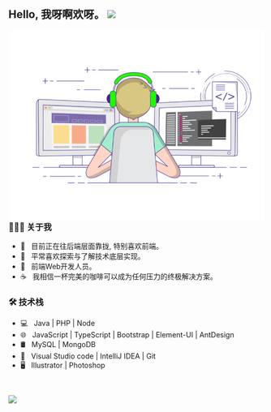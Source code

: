 <h2> Hello, 我呀啊欢呀。 <img src="https://github.com/souvikguria98/souvikguria98/blob/master/Hi.gif" width="25"></h2>
<img align="right" alt="GIF" src="https://raw.githubusercontent.com/devSouvik/devSouvik/master/gif3.gif" width="500"/>

<h3> 👨🏻‍💻 关于我 </h3>

- 🔭 &nbsp; 目前正在往后端层面靠拢, 特别喜欢前端。
- 🤔 &nbsp; 平常喜欢探索与了解技术底层实现。
- 💼 &nbsp; 前端Web开发人员。
- ☕ &nbsp; 我相信一杯完美的咖啡可以成为任何压力的终极解决方案。

<h3>🛠 技术栈</h3>

- 💻 &nbsp; Java | PHP | Node
- 🌐 &nbsp; JavaScript | TypeScript | Bootstrap | Element-UI | AntDesign
- 🛢 &nbsp;  MySQL | MongoDB
- 🔧 &nbsp; Visual Studio code | IntelliJ IDEA | Git
- 🖥 &nbsp; Illustrator | Photoshop


</br>

<a target="_blank" rel="noopener noreferrer nofollow" href="https://camo.githubusercontent.com/93d878bbc1e500587c730fc2b906dbd763123540822f60207fd9b0ca5ccc2279/68747470733a2f2f6769746875622d726561646d652d73746174732e76657263656c2e6170702f6170692f746f702d6c616e67732f3f757365726e616d653d6c6f6e6779616e6a69616e67267468656d653d746f6b796f6e69676874"><img src="https://camo.githubusercontent.com/93d878bbc1e500587c730fc2b906dbd763123540822f60207fd9b0ca5ccc2279/68747470733a2f2f6769746875622d726561646d652d73746174732e76657263656c2e6170702f6170692f746f702d6c616e67732f3f757365726e616d653d6c6f6e6779616e6a69616e67267468656d653d746f6b796f6e69676874" data-canonical-src="https://github-readme-stats.vercel.app/api/top-langs/?username=longyanjiang&amp;theme=tokyonight" style="max-width: 100%;"></a>
